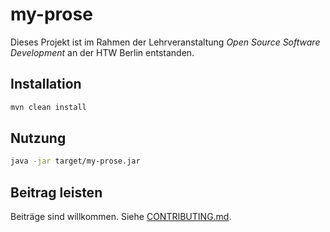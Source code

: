# my-prose

Dieses Projekt ist im Rahmen der Lehrveranstaltung *Open Source Software Development* an der HTW Berlin entstanden.

##  Installation
```bash
mvn clean install
```

## Nutzung
```bash
java -jar target/my-prose.jar
```

## Beitrag leisten
Beiträge sind willkommen. Siehe [CONTRIBUTING.md](CONTRIBUTING.md).
